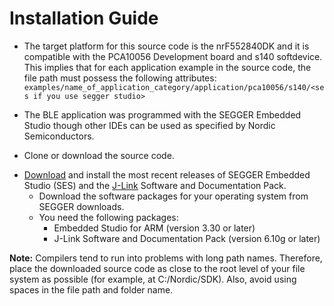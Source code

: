 # Installation Guide


- The target platform for this source code is the nrF552840DK and it is compatible with the PCA10056 Development board and s140 softdevice. This implies that for each application example
in the source code, the file path must possess the following attributes: 
`examples/name_of_application_category/application/pca10056/s140/<ses if you use segger studio>`

- The BLE application was programmed with the  SEGGER Embedded Studio though other IDEs can be used as specified by Nordic Semiconductors.

- Clone or download the source code.

+ [Download](https://www.segger.com/downloads/embedded-studio/) and install the most recent releases of SEGGER Embedded Studio (SES) and the [J-Link](https://www.segger.com/downloads/jlink/) Software and Documentation Pack.
   + Download the software packages for your operating system from SEGGER downloads.
   + You need the following packages:
      + Embedded Studio for ARM (version 3.30 or later)
      + J-Link Software and Documentation Pack (version 6.10g or later)
      
      
**Note:** Compilers tend to run into problems with long path names. Therefore, place the downloaded source code as close to the root level of your file system as possible 
          (for example, at C:/Nordic/SDK). Also, avoid using spaces in the file path and folder name.
